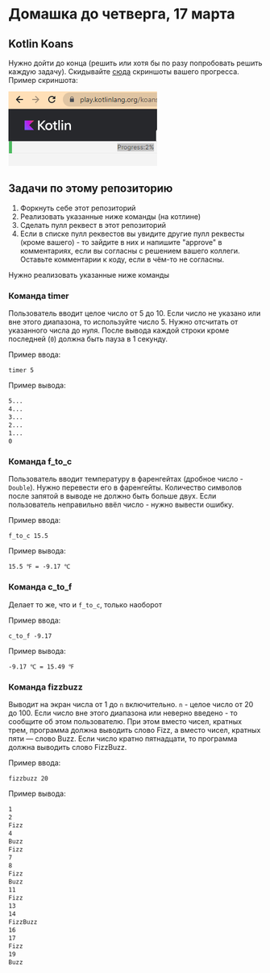 # Домашка до четверга, 17 марта

## Kotlin Koans
Нужно дойти до конца (решить или хотя бы по разу попробовать решить каждую задачу).
Скидывайте [сюда](https://github.com/vshat-tms/lesson16-homework/issues/1) скриншоты вашего прогресса.
Пример скриншота:

![example](./images/example.png)

## Задачи по этому репозиторию
1. Форкнуть себе этот репозиторий
2. Реализовать указанные ниже команды (на котлине)
3. Сделать пулл реквест в этот репозиторий
4. Если в списке пулл реквестов вы увидите другие пулл реквесты (кроме вашего) - то зайдите в них и напишите "approve" в комментариях, если вы согласны с решением вашего коллеги. Оставьте комментарии к коду, если в чём-то не согласны.

Нужно реализовать указанные ниже команды

### Команда timer
Пользователь вводит целое число от 5 до 10. Если число не указано или вне этого диапазона, то используйте число 5. Нужно отсчитать от указанного числа до нуля. После вывода каждой строки кроме последней (`0`) должна быть пауза в 1 секунду.

Пример ввода:
```
timer 5
```

Пример вывода:
```
5...
4...
3...
2...
1...
0
```
### Команда f_to_c
Пользователь вводит температуру в фаренгейтах (дробное число - `Double`). Нужно перевести его в фаренгейты. Количество символов после запятой в выводе не должно быть больше двух. Если пользователь неправильно ввёл число - нужно вывести ошибку.

Пример ввода:
```shell
f_to_c 15.5
```
Пример вывода:
```text
15.5 ℉ = -9.17 ℃
```

### Команда c_to_f
Делает то же, что и `f_to_c`, только наоборот

Пример ввода:
```shell
c_to_f -9.17
```
Пример вывода:
```text
-9.17 ℃ = 15.49 ℉
```

### Команда fizzbuzz
Выводит на экран числа от 1 до `n` включительно. `n` - целое число от 20 до 100. Если число вне этого диапазона или неверно введено - то сообщите об этом пользователю. 
При этом вместо чисел, кратных трем, программа должна выводить слово Fizz, а вместо чисел, кратных пяти — слово Buzz. Если число кратно пятнадцати, то программа должна выводить слово FizzBuzz.

Пример ввода:
```shell
fizzbuzz 20
```

Пример вывода:
```text
1
2
Fizz
4
Buzz
Fizz
7
8
Fizz
Buzz
11
Fizz
13
14
FizzBuzz
16
17
Fizz
19
Buzz
```

